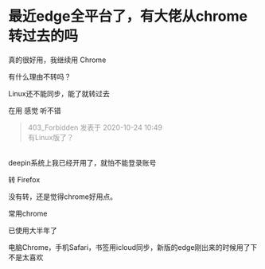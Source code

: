 # 最近edge全平台了，有大佬从chrome转过去的吗


真的很好用，我继续用 Chrome

有什么理由不转吗？

Linux还不能同步，能了就转过去

在用 感觉 听不错

<div class="quote"><blockquote><font color="#999999">403_Forbidden 发表于 2020-10-24 10:49</font><br />
<font color="#999999">有Linux版了？</font></blockquote></div><br />
deepin系统上我已经开用了，就怕不能登录账号

转 Firefox

没有转，还是觉得chrome好用点。

常用chrome

已使用大半年了

电脑Chrome，手机Safari，书签用icloud同步，新版的edge刚出来的时候用了下不是太喜欢
